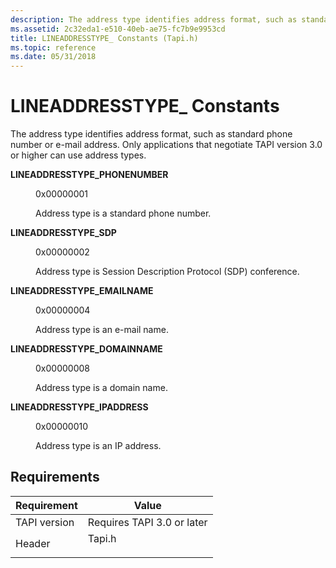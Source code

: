 ```yaml
---
description: The address type identifies address format, such as standard phone number or e-mail address. Only applications that negotiate TAPI version 3.0 or higher can use address types.
ms.assetid: 2c32eda1-e510-40eb-ae75-fc7b9e9953cd
title: LINEADDRESSTYPE_ Constants (Tapi.h)
ms.topic: reference
ms.date: 05/31/2018
---
```


# LINEADDRESSTYPE\_ Constants

The address type identifies address format, such as standard phone number or e-mail address. Only applications that negotiate TAPI version 3.0 or higher can use address types.

<dl> <dt>

<span id="LINEADDRESSTYPE_PHONENUMBER"></span><span id="lineaddresstype_phonenumber"></span>**LINEADDRESSTYPE\_PHONENUMBER**
</dt> <dd> <dl> <dt>

0x00000001
</dt> <dt>



Address type is a standard phone number.


</dt> </dl> </dd> <dt>

<span id="LINEADDRESSTYPE_SDP"></span><span id="lineaddresstype_sdp"></span>**LINEADDRESSTYPE\_SDP**
</dt> <dd> <dl> <dt>

0x00000002
</dt> <dt>



Address type is Session Description Protocol (SDP) conference.


</dt> </dl> </dd> <dt>

<span id="LINEADDRESSTYPE_EMAILNAME"></span><span id="lineaddresstype_emailname"></span>**LINEADDRESSTYPE\_EMAILNAME**
</dt> <dd> <dl> <dt>

0x00000004
</dt> <dt>



Address type is an e-mail name.


</dt> </dl> </dd> <dt>

<span id="LINEADDRESSTYPE_DOMAINNAME"></span><span id="lineaddresstype_domainname"></span>**LINEADDRESSTYPE\_DOMAINNAME**
</dt> <dd> <dl> <dt>

0x00000008
</dt> <dt>



Address type is a domain name.


</dt> </dl> </dd> <dt>

<span id="LINEADDRESSTYPE_IPADDRESS"></span><span id="lineaddresstype_ipaddress"></span>**LINEADDRESSTYPE\_IPADDRESS**
</dt> <dd> <dl> <dt>

0x00000010
</dt> <dt>



Address type is an IP address.


</dt> </dl> </dd> </dl>

## Requirements



| Requirement | Value |
|-------------------------|-----------------------------------------------------------------------------------|
| TAPI version<br/> | Requires TAPI 3.0 or later<br/>                                             |
| Header<br/>       | <dl> <dt>Tapi.h</dt> </dl> |



 

 




